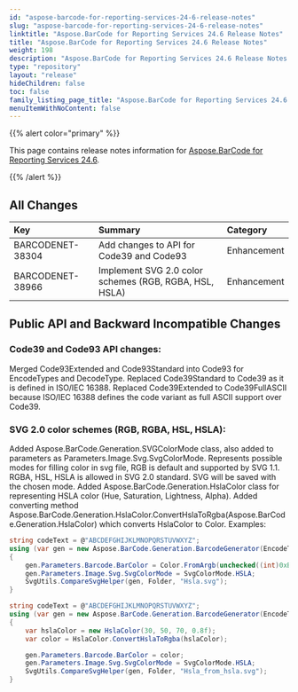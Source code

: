 ```yaml
---
id: "aspose-barcode-for-reporting-services-24-6-release-notes"
slug: "aspose-barcode-for-reporting-services-24-6-release-notes"
linktitle: "Aspose.BarCode for Reporting Services 24.6 Release Notes"
title: "Aspose.BarCode for Reporting Services 24.6 Release Notes"
weight: 198
description: "Aspose.BarCode for Reporting Services 24.6 Release Notes – the latest updates and fixes."
type: "repository"
layout: "release"
hideChildren: false
toc: false
family_listing_page_title: "Aspose.BarCode for Reporting Services 24.6 Release Notes"
menuItemWithNoContent: false
---
```


{{% alert color="primary" %}}

This page contains release notes information for [Aspose.BarCode for Reporting Services 24.6](https://releases.aspose.com/barcode/reportingservices/new-releases/aspose.barcode-for-reporting-services-24.6/).

{{% /alert %}}
## **All Changes**

|**Key**|**Summary**|**Category**|
| :- | :- | :- |
|BARCODENET-38304|Add changes to API for Code39 and Code93|Enhancement|
|BARCODENET-38966|Implement SVG 2.0 color schemes (RGB, RGBA, HSL, HSLA)|Enhancement|

## **Public API and Backward Incompatible Changes**

### Code39 and Code93 API changes: 
Merged Code93Extended and Code93Standard into Code93 for EncodeTypes and DecodeType.
Replaced Code39Standard to Code39 as it is defined in ISO/IEC 16388.
Replaced Code39Extended to Code39FullASCII because ISO/IEC 16388 defines the code variant as full ASCII support over Code39.

### SVG 2.0 color schemes (RGB, RGBA, HSL, HSLA):
Added Aspose.BarCode.Generation.SVGColorMode class, also added to parameters as Parameters.Image.Svg.SvgColorMode. Represents possible modes for filling color in svg file, RGB is default and supported by SVG 1.1. RGBA, HSL, HSLA is allowed in SVG 2.0 standard. SVG will be saved with the chosen mode.
Added Aspose.BarCode.Generation.HslaColor class for representing HSLA color (Hue, Saturation, Lightness, Alpha).
Added converting method Aspose.BarCode.Generation.HslaColor.ConvertHslaToRgba(Aspose.BarCode.Generation.HslaColor) which converts HslaColor to Color.
Examples:
```cs
string codeText = @"ABCDEFGHIJKLMNOPQRSTUVWXYZ";
using (var gen = new Aspose.BarCode.Generation.BarcodeGenerator(EncodeTypes.Code128, codeText))
{
    gen.Parameters.Barcode.BarColor = Color.FromArgb(unchecked((int)0xBBFF5511));
    gen.Parameters.Image.Svg.SvgColorMode = SvgColorMode.HSLA;
    SvgUtils.CompareSvgHelper(gen, Folder, "Hsla.svg");
}
```
```cs
string codeText = @"ABCDEFGHIJKLMNOPQRSTUVWXYZ";
using (var gen = new Aspose.BarCode.Generation.BarcodeGenerator(EncodeTypes.Code128, codeText))
{
    var hslaColor = new HslaColor(30, 50, 70, 0.8f);
    var color = HslaColor.ConvertHslaToRgba(hslaColor);

    gen.Parameters.Barcode.BarColor = color;
    gen.Parameters.Image.Svg.SvgColorMode = SvgColorMode.HSLA;
    SvgUtils.CompareSvgHelper(gen, Folder, "Hsla_from_hsla.svg");
}
```
	